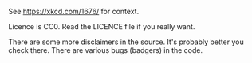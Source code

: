 

See https://xkcd.com/1676/ for context.

Licence is CC0. Read the LICENCE file if you really want.

There are some more disclaimers in the source. It's probably better you check there. There are various bugs (badgers) in the code.
